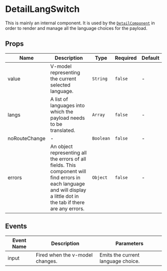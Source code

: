 # DetailLangSwitch

This is mainly an internal component. It is used by the [`DetailComponent`](/components/detail/Detail/) in order to render and manage all the language choices for the payload.

## Props

<!-- @vuese:DetailLangSwitch:props:start -->

|Name|Description|Type|Required|Default|
|---|---|---|---|---|
|value|V-model representing the current selected language.|`String`|`false`|-|
|langs|A list of languages into which the payload needs to be translated.|`Array`|`false`|-|
|noRouteChange|-|`Boolean`|`false`|-|
|errors|An object representing all the errors of all fields. This component will find errors in each language and will display a little dot in the tab if there are any errors.|`Object`|`false`|-|

<!-- @vuese:DetailLangSwitch:props:end -->


## Events

<!-- @vuese:DetailLangSwitch:events:start -->

|Event Name|Description|Parameters|
|---|---|---|
|input|Fired when the v-model changes.|Emits the current language choice.|

<!-- @vuese:DetailLangSwitch:events:end -->



